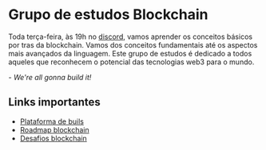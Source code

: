 # Grupo de estudos Blockchain

Toda terça-feira, às 19h no [discord](https://discord.com/events/898706705779687435/1217452442602569839), vamos aprender os conceitos básicos por tras da blockchain.
Vamos dos conceitos fundamentais até os aspectos mais avançados da linguagem. Este grupo de estudos é dedicado a todos aqueles que reconhecem o potencial das tecnologias web3 para o mundo.

_- We're all gonna build it!_
 
## Links importantes

* [Plataforma de buils](https://build.w3d.community/courses)
* [Roadmap blockchain](https://pt.w3d.community/roadmap-blockchain)
* [Desafios blockchain](https://github.com/w3b3d3v/assignments-blockchain-grupo-estudos)
